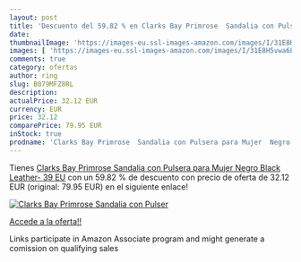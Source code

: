 ```yaml
---
layout: post
title: 'Descuento del 59.82 % en Clarks Bay Primrose  Sandalia con Pulser'
date: 
thumbnailImage: 'https://images-eu.ssl-images-amazon.com/images/I/31E8H5vwa6L._SL200_.jpg'
images: [ 'https://images-eu.ssl-images-amazon.com/images/I/31E8H5vwa6L._SL200_.jpg' ]
comments: true
category: ofertas
author: ring
slug: B079MFZ8RL
description:
actualPrice: 32.12 EUR
currency: EUR
price: 32.12
comparePrice: 79.95 EUR
inStock: true
prodname: 'Clarks Bay Primrose  Sandalia con Pulsera para Mujer  Negro  Black Leather-   39 EU'
---
```


Tienes [Clarks Bay Primrose  Sandalia con Pulsera para Mujer  Negro  Black Leather-   39 EU](https://www.amazon.es/dp/B079MFZ8RL/?tag=tolees-21) con un 59.82 % de descuento con precio de oferta de 32.12 EUR (original: 79.95 EUR) en el siguiente enlace!

[![Clarks Bay Primrose  Sandalia con Pulser](https://images-eu.ssl-images-amazon.com/images/I/31E8H5vwa6L._SL200_.jpg)](https://www.amazon.es/dp/B079MFZ8RL/?tag=tolees-21)

[Accede a la oferta!!](https://www.amazon.es/dp/B079MFZ8RL/?tag=tolees-21)

Links participate in Amazon Associate program and might generate a comission on qualifying sales


